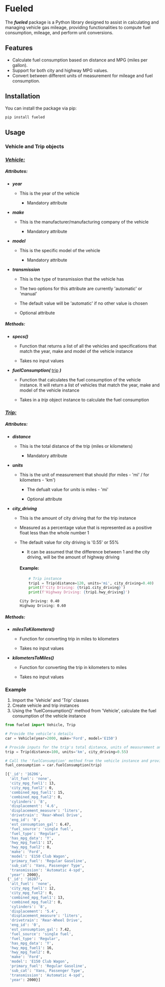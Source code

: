 # **Fueled**

The **_fueled_** package is a Python library designed to assist in calculating and managing vehicle gas mileage, providing
functionalities to compute fuel consumption, mileage, and perform unit conversions.

## **Features**

- Calculate fuel consumption based on distance and MPG (miles per gallon).
- Support for both city and highway MPG values.
- Convert between different units of measurement for mileage and fuel consumption.

## **Installation**

You can install the package via pip:

```bash
pip install fueled
```

## **Usage**

### Vehicle and Trip objects

### _<ins>Vehicle:</ins>_

##### Attributes:

- **_year_**
    - This is the year of the vehicle

        - Mandatory attribute

- **_make_**
    - This is the manufacturer/manufacturing company of the vehicle

        - Mandatory attribute

- **_model_**
    - This is the specific model of the vehicle

        - Mandatory attribute

- **_transmission_**
    - This is the type of transmission that the vehicle has

    - The two options for this attribute are currently 'automatic' or 'manual'

    - The default value will be 'automatic' if no other value is chosen

    - Optional attribute

##### Methods:
- **_specs()_** 
    - Function that returns a list of all the vehicles and specifications that match the year, make and model of the vehicle instance

    - Takes no input values

- **_fuelConsumption(_** <ins>trip</ins> **_)_** 
    - Function that calculates the fuel consumption of the vehicle instance. It will return a list of vehicles that match the year, make and model of the vehicle instance

    - Takes in a _trip_ object instance to calculate the fuel consumption

### _<ins>Trip:</ins>_

##### Attributes:

- **_distance_**
    - This is the total distance of the trip (miles or kilometers)

        - Mandatory attribute

- **_units_**
    - This is the unit of measurement that should (for miles - 'mi' / for kilometers - 'km')
        
        - The defualt value for _units_ is miles - 'mi'
        
        - Optional attribute

- **_city_driving_**
    - This is the amount of city driving that for the trip instance
    
    - Measured as a percentage value that is represented as a positive float less than the whole number 1

    - The default value for city driving is '0.55' or 55%

        - It can be assumed that the difference between 1 and the city driving, will be the amount of highway driving
        #### Example:
        ```python
            # Trip instance
            trip1 = Trip(distance=120, units='mi', city_driving=0.40)
            print(f'City Driving: {trip1.city_driving}')
            print(f'Highway Driving: {trip1.hwy_driving}')
        ```
        ```bash
        City Driving: 0.40
        Highway Driving: 0.60
        ```

##### Methods:
- **_milesToKilometers()_**
    - Function for converting trip in miles to kilometers

    - Takes no input values

- **_kilometersToMiles()_**
    - Function for converting the trip in kilometers to miles

    - Takes no input values

<!-- ### Calculating Fuel Consumption -->
### Example
1. Import the 'Vehicle' and 'Trip' classes
2. Create vehicle and trip instances
3. Using the 'fuelConsumption()' method from 'Vehicle', calculate the fuel consumption of the vehicle instance
    <!-- - Vehicle must have the 'year', 'make' and 'model' attributes to create a vehicle instance (the 'transmission' attribute is optional and will default to 'automatic' if user does not define it as 'automatic' or 'manual') **Note** 'automatic' or 'manual' are currently the only accepted options
    - Trip must have the 'distance' attribute to create a trip instance (the 'units' and 'city_driving' attributes are optional; 'units' will default to 'mi' - ("miles") if user does not define it as 'mi' - ("miles") or 'ki' ("kilometers") / 'city_driving' will default to '55%' or '0.55' if not defined and should always be a positive decimal less than 1) -->

```python
from fueled import Vehicle, Trip

# Provide the vehicle's details
car = Vehicle(year=2000, make='Ford', model='E150')

# Provide inputs for the trip's total distance, units of measurement and percentage of city and highway driving
trip = Trip(distance=100, units='km', city_driving=0.55)

# Call the 'fuelConsumption' method from the vehicle instance and provide the trip object to calculate the fuel consumption
fuel_consumption = car.fuelConsumption(trip)
```
```bash
[{'_id': '16206',
  'alt_fuel': 'none',
  'city_mpg_fuel1': 13,
  'city_mpg_fuel2': 0,
  'combined_mpg_fuel1': 15,
  'combined_mpg_fuel2': 0,
  'cylinders': '8',
  'displacement': '4.6',
  'displacement_measure': 'liters',
  'drivetrain': 'Rear-Wheel Drive',
  'eng_id': '0',
  'est_consumption_gal': 6.47,
  'fuel_source': 'single fuel',
  'fuel_type': 'Regular',
  'has_mpg_data': 'Y',
  'hwy_mpg_fuel1': 17,
  'hwy_mpg_fuel2': 0,
  'make': 'Ford',
  'model': 'E150 Club Wagon',
  'primary_fuel': 'Regular Gasoline',
  'sub_cat': 'Vans, Passenger Type',
  'transmission': 'Automatic 4-spd',
  'year': 2000},
 {'_id': '16207',
  'alt_fuel': 'none',
  'city_mpg_fuel1': 12,
  'city_mpg_fuel2': 0,
  'combined_mpg_fuel1': 13,
  'combined_mpg_fuel2': 0,
  'cylinders': '8',
  'displacement': '5.4',
  'displacement_measure': 'liters',
  'drivetrain': 'Rear-Wheel Drive',
  'eng_id': '0',
  'est_consumption_gal': 7.42,
  'fuel_source': 'single fuel',
  'fuel_type': 'Regular',
  'has_mpg_data': 'Y',
  'hwy_mpg_fuel1': 16,
  'hwy_mpg_fuel2': 0,
  'make': 'Ford',
  'model': 'E150 Club Wagon',
  'primary_fuel': 'Regular Gasoline',
  'sub_cat': 'Vans, Passenger Type',
  'transmission': 'Automatic 4-spd',
  'year': 2000}]
```


